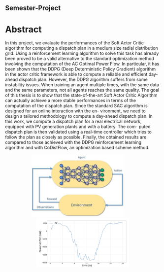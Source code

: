 ## Semester-Project

# Abstract

In this project, we evaluate the performances of the Soft Actor Critic algorithm for computing a dispatch plan in a medium size radial distribution grid. Using a reinforcement learning algorithm to solve this task has already been proved to be a valid alternative to the standard optimization method involving the computation of the AC Optimal Power Flow. In particular, it has been shown that the DDPG (Deep Deterministic Policy Gradient) algorithm in the actor critic framework is able to compute a reliable and efficient day-ahead dispatch plan. However, the DDPG algorithm suffers from some instability issues. When training an agent multiple times, with the same data and the same parameters, not all agents reaches the same quality. The goal of this thesis is to show that the state-of-the-art Soft Actor Critic Algorithm can actually achieve a more stable performances in terms of the computation of the dispatch plan. Since the standard SAC algorithm is designed for an online interaction with the en- vironment, we need to design a tailored methodology to compute a day-ahead dispatch plan. In this work, we compute a dispatch plan for a real electrical network, equipped with PV generation plants and with a battery. The com- puted dispatch plan is then validated using a real-time controller which tries to follow the plan as closely as possible. Finally, the obtained results are compared to those achieved with the DDPG reinforcement learning algorithm and with CoDistFlow, an optimization based scheme method.

<p align="center">
  <img src="Images/image1.jpg" width="300" alt="Image 1">&nbsp;&nbsp;&nbsp;&nbsp;&nbsp;&nbsp;&nbsp;&nbsp;
  <img src="Images/image2.png" width="300" alt="Image 2">
</p>
